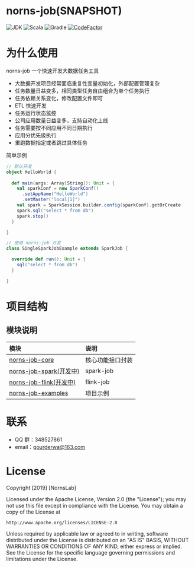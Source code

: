 # norns-job(SNAPSHOT)
![JDK](https://img.shields.io/badge/JDK-1.8-brightgreen.svg?style=flat-square)
![Scala](https://img.shields.io/badge/Scala-2.12.8-brightgreen.svg?style=flat-square)
![Gradle](https://img.shields.io/badge/Gradle-5.6.1-brightgreen.svg?style=flat-square)
[![CodeFactor](https://www.codefactor.io/repository/github/gourderwa/norns-job/badge)](https://www.codefactor.io/repository/github/gourderwa/norns-job)
# 为什么使用
norns-job 一个快速开发大数据任务工具
- 大数据开发项目经常面临重复性变量初始化，外部配置管理复杂
- 任务数量日益变多，相同类型任务自由组合为单个任务执行
- 任务依赖关系变化，修改配置文件即可
- ETL 快速开发
- 任务运行状态监控
- 公司应用数量日益变多，支持自动化上线
- 任务需要按不同应用不同日期执行
- 应用分优先级执行
- 重跑数据指定或者跳过具体任务

简单示例
```scala
// 默认开发
object HelloWorld {
   
  def main(args: Array[String]): Unit = {
    val sparkConf = new SparkConf()
      .setAppName("HelloWorld")
      .setMaster("local[1]")
    val spark = SparkSession.builder.config(sparkConf).getOrCreate
    spark.sql("select * from db")
    spark.stop()
  }

}
```
```scala
// 使用 norns-job 开发
class SingleSparkJobExample extends SparkJob {

  override def run(): Unit = {
    sql("select * from db")
  }

}
```
# 项目结构
## 模块说明
|模块|说明|
|:---|:---|
|[norns-job-core](./norns-job-core)|核心功能接口封装|
|[norns-job-spark(开发中)](./norns-job-spark)|spark-job|
|[norns-job-flink(开发中)](./norns-job-flink)|flink-job|
|[norns-job-examples](./norns-job-examples)|项目示例|


# 联系
* QQ 群：348527861
* email：gourderwa@163.com

# License
Copyright [2019] [NornsLab]

Licensed under the Apache License, Version 2.0 (the "License");
you may not use this file except in compliance with the License.
You may obtain a copy of the License at

    http://www.apache.org/licenses/LICENSE-2.0

Unless required by applicable law or agreed to in writing, software
distributed under the License is distributed on an "AS IS" BASIS,
WITHOUT WARRANTIES OR CONDITIONS OF ANY KIND, either express or implied.
See the License for the specific language governing permissions and
limitations under the License.
